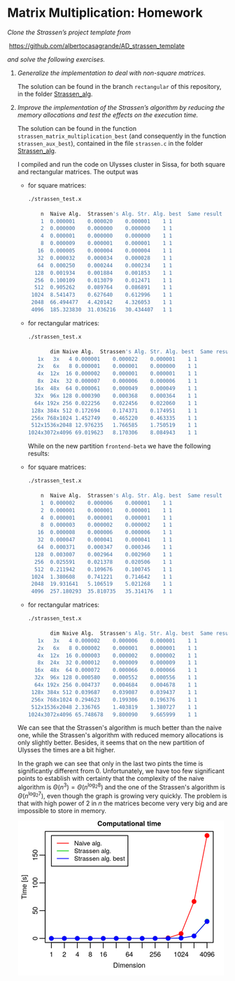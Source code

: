 # Matrix Multiplication: Homework



*Clone the Strassen’s project template from*

​										https://github.com/albertocasagrande/AD_strassen_template

*and solve the following exercises.*

1. *Generalize the implementation to deal with non-square matrices.*

   The solution can be found in the branch `rectangular` of this repository, in the folder [Strassen_alg](../Strassen_alg).

2. *Improve the implementation of the Strassen’s algorithm by reducing the memory allocations and test the effects on the execution time.*

   The solution can be found in the function `strassen_matrix_multiplication_best` (and consequently in the function `strassen_aux_best`), contained in the file `strassen.c` in the folder [Strassen_alg](../Strassen_alg).

   I compiled and run the code on Ulysses cluster in Sissa, for both square and rectangular matrices. The output was

   - for square matrices:

     ```bash
     ./strassen_test.x
     
         n	Naive Alg.	Strassen's Alg.	Str. Alg. best	Same result
         1	0.000001	0.000020	0.000001	1 1
         2	0.000000	0.000000	0.000000	1 1
         4	0.000001	0.000000	0.000000	1 1
         8	0.000009	0.000001	0.000001	1 1
        16	0.000005	0.000004	0.000004	1 1
        32	0.000032	0.000034	0.000028	1 1
        64	0.000250	0.000244	0.000234	1 1
       128	0.001934	0.001884	0.001853	1 1
       256	0.100109	0.013079	0.012471	1 1
       512	0.905262	0.089764	0.086891	1 1
      1024	8.541473	0.627640	0.612996	1 1
      2048	66.494477	4.420142	4.326053	1 1
      4096	185.323830	31.036216	30.434407	1 1
     ```

   - for rectangular matrices:

     ```bash
     ./strassen_test.x
     
            dim	Naive Alg.	Strassen's Alg.	Str. Alg. best	Same result
        1x   3x   4	0.000001	0.000022	0.000001	1 1
        2x   6x   8	0.000001	0.000001	0.000000	1 1
        4x  12x  16	0.000002	0.000001	0.000001	1 1
        8x  24x  32	0.000007	0.000006	0.000006	1 1
       16x  48x  64	0.000061	0.000049	0.000049	1 1
       32x  96x 128	0.000390	0.000368	0.000364	1 1
       64x 192x 256	0.022256	0.022456	0.022060	1 1
      128x 384x 512	0.172694	0.174371	0.174951	1 1
      256x 768x1024	1.452749	0.465220	0.463335	1 1
      512x1536x2048	12.976235	1.766585	1.750519	1 1
     1024x3072x4096	69.019623	8.170306	8.084943	1 1
     ```

       While on the new partition `frontend-beta` we have the following results:

   - for square matrices:

     ```bash
     ./strassen_test.x
     
         n	Naive Alg.	Strassen's Alg.	Str. Alg. best	Same result
         1	0.000002	0.000006	0.000001	1 1
         2	0.000001	0.000001	0.000001	1 1
         4	0.000001	0.000001	0.000001	1 1
         8	0.000003	0.000002	0.000002	1 1
        16	0.000008	0.000006	0.000006	1 1
        32	0.000047	0.000041	0.000041	1 1
        64	0.000371	0.000347	0.000346	1 1
       128	0.003007	0.002964	0.002960	1 1
       256	0.025591	0.021378	0.020506	1 1
       512	0.211942	0.109676	0.100745	1 1
      1024	1.380608	0.741221	0.714642	1 1
      2048	19.931641	5.106519	5.021268	1 1
      4096	257.180293	35.810735	35.314176	1 1
     ```

   - for rectangular matrices:

     ```bash
     ./strassen_test.x
     
            dim	Naive Alg.	Strassen's Alg.	Str. Alg. best	Same result
        1x   3x   4	0.000002	0.000006	0.000001	1 1
        2x   6x   8	0.000002	0.000001	0.000001	1 1
        4x  12x  16	0.000003	0.000002	0.000002	1 1
        8x  24x  32	0.000012	0.000009	0.000009	1 1
       16x  48x  64	0.000072	0.000066	0.000066	1 1
       32x  96x 128	0.000580	0.000552	0.000556	1 1
       64x 192x 256	0.004737	0.004684	0.004678	1 1
      128x 384x 512	0.039687	0.039087	0.039437	1 1
      256x 768x1024	0.294623	0.199306	0.196376	1 1
      512x1536x2048	2.336765	1.403819	1.380727	1 1
     1024x3072x4096	65.748678	9.800090	9.665999	1 1
     ```

   We can see that the Strassen's algorithm is much better than the naive one, while the Strassen's algorithm with reduced memory allocations is only slightly better. Besides, it seems that on the new partition of Ulysses the times are a bit higher.

   

   In the graph we can see that only in the last two pints the time is significantly different from 0. Unfortunately, we have too few significant points to establish with certainty that the complexity of the naive algorithm is $\Theta(n^3) = \Theta(n^{\log_2 8})$ and the one of the Strassen's algorithm is $\Theta(n^{\log_2 7})$, even though the graph is growing very quickly. The problem is that with high power of $2$ in $n$ the matrices become very very big and are impossible to store in memory.
   
   <img src="strassen.png" alt="strassen" style="zoom:50%;" />

